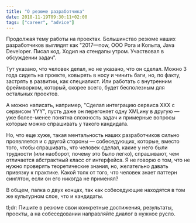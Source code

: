 ```yaml
---
title: "О резюме разработчика"
date: 2018-11-19T09:30:11+02:00
tags: ["career", "advice"]
---
```


Продолжая тему работы на проектах. Большинство резюме наших разработчиков выглядят как "2017—now, OOO Рога и Копыта, Java Developer. Писал код. Ходил на стендапы утром. Участвовал в обсуждении задач". 

Тут указано, что человек делал, но не указано, что он сделал. Можно 3 года сидеть на проекте, ковырять в носу и чинить баги, но, по факту, застрять в развитии, как специалист. Или работать с внутренним фреймворком, который, скорее всего, будет бесполезным для остальных проектов. 

А можно написать, например, "Сделал интеграцию сервиса XXX с сервисом YYY", пусть даже он перегоняет одну XMLину в другую — уже более-менее понятна сложность задач и примерные вопросы которые можно спрашивать у такого кандидата.

Но, что еще хуже, такая ментальность наших разработчиков сильно проявляется и с другой стороны — собеседующих, которые, вместо того, чтобы спрашивать, что человек сделал, какие у него были трудности (или наоборот, почему это было легко), спрашивают, чем отличается абстрактный класс от интерфейса. Я не говорю о том, что не нужно проверять теоретические знания, но, желательно давать привязку к практике. Какой толк от того, что человек знает паттерн синглтон, если он его никогда не применял?

В общем, палка о двух концах, так как собеседующие находятся в том же культурном слое, что и кандидаты.

tl;dr: Пишите в резюме свои конкретные достижения, результаты, проекты, а на собеседовании направляйте диалог в нужное русло.
